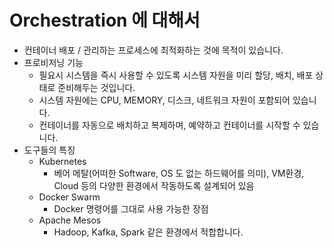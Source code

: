 # Orchestration 에 대해서

- 컨테이너 배포 / 관리하는 프로세스에 최적화하는 것에 목적이 있습니다.
- 프로비저닝 기능
    - 필요시 시스템을 즉시 사용할 수 있도록 시스템 자원을 미리 할당, 배치, 배포 상태로 준비해두는 것입니다.
    - 시스템 자원에는 CPU, MEMORY, 디스크, 네트워크 자원이 포함되어 있습니다.
    - 컨테이너를 자동으로 배치하고 복제하며, 예약하고 컨테이너를 시작할 수 있습니다.
- 도구들의 특징
    - Kubernetes
        - 베어 메탈(어떠한 Software, OS 도 없는 하드웨어를 의미), VM환경, Cloud 등의 다양한 환경에서 작동하도록 설계되어 있음
    - Docker Swarm
        - Docker 명령어를 그대로 사용 가능한 장점
    - Apache Mesos
        - Hadoop, Kafka, Spark 같은 환경에서 적합합니다.

